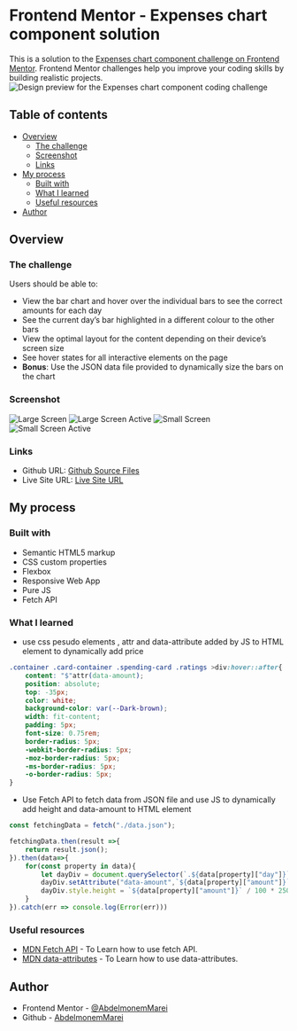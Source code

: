 # Frontend Mentor - Expenses chart component solution

This is a solution to the [Expenses chart component challenge on Frontend Mentor](https://www.frontendmentor.io/challenges/expenses-chart-component-e7yJBUdjwt). Frontend Mentor challenges help you improve your coding skills by building realistic projects. 
![Design preview for the Expenses chart component coding challenge](./design/desktop-preview.jpg)


## Table of contents

- [Overview](#overview)
  - [The challenge](#the-challenge)
  - [Screenshot](#screenshot)
  - [Links](#links)
- [My process](#my-process)
  - [Built with](#built-with)
  - [What I learned](#what-i-learned)
  - [Useful resources](#useful-resources)
- [Author](#author)

## Overview

### The challenge

Users should be able to:

- View the bar chart and hover over the individual bars to see the correct amounts for each day
- See the current day’s bar highlighted in a different colour to the other bars
- View the optimal layout for the content depending on their device’s screen size
- See hover states for all interactive elements on the page
- **Bonus**: Use the JSON data file provided to dynamically size the bars on the chart

### Screenshot
![Large Screen](./screenshot1.png) 
![Large Screen Active](./screenshot2.png) 
![Small Screen](./screenshot3.png) 
![Small Screen Active](./screenshot4.png) 

### Links

- Github URL: [Github Source Files](https://github.com/AbdelmonemMarei/Front-End-Mentor-Challenges/tree/main/Junior/expenses-chart-component-main)
- Live Site URL: [Live Site URL](https://abdelmonemmarei.github.io/Front-End-Mentor-Challenges/Junior/expenses-chart-component-main/)


## My process

### Built with

- Semantic HTML5 markup
- CSS custom properties
- Flexbox
- Responsive Web App
- Pure JS
- Fetch API

### What I learned

- use css pesudo elements , attr and data-attribute added by JS to HTML element to dynamically add price 
```css
.container .card-container .spending-card .ratings >div:hover::after{
    content: "$"attr(data-amount);
    position: absolute;
    top: -35px;
    color: white;
    background-color: var(--Dark-brown);
    width: fit-content;
    padding: 5px;
    font-size: 0.75rem;
    border-radius: 5px;
    -webkit-border-radius: 5px;
    -moz-border-radius: 5px;
    -ms-border-radius: 5px;
    -o-border-radius: 5px;
}
```
- Use Fetch API to fetch data from JSON file and use JS to dynamically add height and data-amount to HTML element
```js
const fetchingData = fetch("./data.json");

fetchingData.then(result =>{
    return result.json();
}).then(data=>{
    for(const property in data){
        let dayDiv = document.querySelector(`.${data[property]["day"]}`);
        dayDiv.setAttribute("data-amount",`${data[property]["amount"]}`)
        dayDiv.style.height = `${data[property]["amount"]}` / 100 * 250 +"px";
    }
}).catch(err => console.log(Error(err)))

```

### Useful resources

- [MDN Fetch API](https://developer.mozilla.org/en-US/docs/Web/API/Fetch_API) - To Learn how to use fetch API.
- [MDN data-attributes](https://developer.mozilla.org/en-US/docs/Learn/HTML/Howto/Use_data_attributes) - To Learn how to use data-attributes.

## Author

- Frontend Mentor - [@AbdelmonemMarei](https://www.frontendmentor.io/profile/AbdelmonemMarei)
- Github - [AbdelmonemMarei](https://github.com/AbdelmonemMarei)


